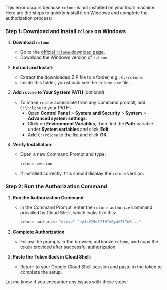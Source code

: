 This error occurs because `rclone` is not installed on your local machine. Here are the steps to quickly install it on Windows and complete the authorization process:

### Step 1: Download and Install `rclone` on Windows

1. **Download `rclone`**:
   - Go to the [official `rclone` download page](https://rclone.org/downloads/).
   - Download the Windows version of `rclone`.

2. **Extract and Install**:
   - Extract the downloaded ZIP file to a folder, e.g., `C:\rclone`.
   - Inside this folder, you should see the `rclone.exe` file.

3. **Add `rclone` to Your System PATH** (optional):
   - To make `rclone` accessible from any command prompt, add `C:\rclone` to your PATH:
     - Open **Control Panel** > **System and Security** > **System** > **Advanced system settings**.
     - Click on **Environment Variables**, then find the **Path** variable under **System variables** and click **Edit**.
     - Add `C:\rclone` to the list and click **OK**.

4. **Verify Installation**:
   - Open a new Command Prompt and type:
     ```bash
     rclone version
     ```
   - If installed correctly, this should display the `rclone` version.

### Step 2: Run the Authorization Command

1. **Run the Authorization Command**:
   - In the Command Prompt, enter the `rclone authorize` command provided by Cloud Shell, which looks like this:
     ```bash
     rclone authorize "drive" "eyJzY29wZSI6ImRyaXZlIn0..."
     ```

2. **Complete Authorization**:
   - Follow the prompts in the browser, authorize `rclone`, and copy the token provided after successful authorization.

3. **Paste the Token Back in Cloud Shell**:
   - Return to your Google Cloud Shell session and paste in the token to complete the setup.

Let me know if you encounter any issues with these steps!
